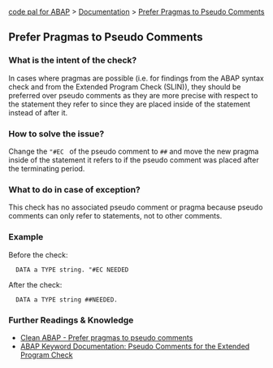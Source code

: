 [code pal for ABAP](../../README.md) > [Documentation](../check_documentation.md) > [Prefer Pragmas to Pseudo Comments](prefer-pragmas-to-pseudo-comments.md)

## Prefer Pragmas to Pseudo Comments

### What is the intent of the check?

In cases where pragmas are possible (i.e. for findings from the ABAP syntax check and from the Extended Program Check (SLIN)), they should be preferred over pseudo comments as they are more precise with respect to the statement they refer to since they are placed inside of the statement instead of after it.

### How to solve the issue?

Change the `"#EC ` of the pseudo comment to `##` and move the new pragma inside of the statement it refers to if the pseudo comment was placed after the terminating period.

### What to do in case of exception?

This check has no associated pseudo comment or pragma because pseudo comments can only refer to statements, not to other comments.

### Example

Before the check:

```abap
  DATA a TYPE string. "#EC NEEDED
```

After the check:

```abap
  DATA a TYPE string ##NEEDED.
```

### Further Readings & Knowledge

* [Clean ABAP - Prefer pragmas to pseudo comments](https://github.com/SAP/styleguides/blob/main/clean-abap/CleanABAP.md#prefer-pragmas-to-pseudo-comments)
* [ABAP Keyword Documentation: Pseudo Comments for the Extended Program Check](https://help.sap.com/doc/abapdocu_752_index_htm/7.52/en-US/abenpseudo_comment_slin.htm)
